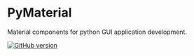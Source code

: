 # PyMaterial
Material components for python GUI application development.

[![GitHub version](https://badge.fury.io/gh/GelaniNijraj%2FPyMaterial.svg)](https://badge.fury.io/gh/GelaniNijraj%2FPyMaterial)